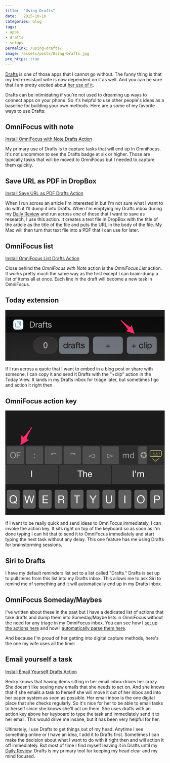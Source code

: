 ```yaml
---
title:  "Using Drafts"
date:   2015-10-10
categories: blog
tags:
- apps
- drafts
- setups
permalink: /using-drafts/
image: /assets/posts/Using-Drafts.jpg
pre_https: true
---
```


[Drafts][DraftsApp] is one of those apps that I cannot go without. The funny thing is that my tech-resistant wife is now dependent on it as well. And you can be sure that I am pretty excited about [her use of it][TaskManagementEpisode].

<!--more-->

Drafts can be intimidating if you're not used to dreaming up ways to connect apps on your phone. So it's helpful to use other people's ideas as a baseline for building your own methods. Here are a some of my favorite ways to use Drafts:

## OmniFocus with note

[Install OmniFocus with Note Drafts Action](x-drafts4://x-callback-url/import_action?v=2&tintColor=%5B%0A%20%200.451%2C%0A%20%200.29%2C%0A%20%200.553%0A%5D&shouldConfirm=0&logLevel=1&uuid=BDE52DB2-95AF-4AD4-8734-17068C3E8C9F&disposition=2&actionSteps=%5B%0A%20%20%7B%0A%20%20%20%20%22urlTemplate%22%20%3A%20%22omnifocus%3A%5C%2F%5C%2F%5C%2Fadd%3Fname%3D%7B%7B%5B%5Btitle%5D%5D%7D%7D%26note%3D%7B%7B%5B%5Bbody%5D%5D%7D%7D%22%2C%0A%20%20%20%20%22encodeTags%22%20%3A%20false%2C%0A%20%20%20%20%22actionStepType%22%20%3A%20%22URL%22%0A%20%20%7D%0A%5D&description=First%20line%20saves%20to%20the%20title%20of%20a%20OmniFocus%20task%2C%20while%20the%20rest%20of%20the%20Draft%20is%20added%20to%20Notes%20section.%20The%20original%20draft%20is%20then%20archived%20automatically.%20&modifiedAt=2015-07-20%2012%3A13%3A49%20%2B0000&name=OmniFocus%20with%20Note&iconImageName=action_clipboard)

My primary use of Drafts is to capture tasks that will end up in OmniFocus. It's not uncommon to see the Drafts badge at six or higher. Those are typically tasks that will be moved to OmniFocus but I needed to capture them quickly.

## Save URL as PDF in DropBox

[Install Save URL as PDF Drafts Action](x-drafts4://x-callback-url/import_action?v=2&tintColor=%5B%0A%0A%5D&shouldConfirm=0&logLevel=1&uuid=D65D2C58-A84A-4517-8015-1BE97D43C6B5&disposition=2&actionSteps=%5B%0A%20%20%7B%0A%20%20%20%20%22writeType%22%20%3A%20%22create%22%2C%0A%20%20%20%20%22fileTemplate%22%20%3A%20%22%5B%5Bbody%5D%5D%22%2C%0A%20%20%20%20%22actionStepType%22%20%3A%20%22Dropbox%22%2C%0A%20%20%20%20%22folderTemplate%22%20%3A%20%22%5C%2FArticle_Import%22%2C%0A%20%20%20%20%22fileExtTemplate%22%20%3A%20%22txt%22%2C%0A%20%20%20%20%22fileNameTemplate%22%20%3A%20%22%5B%5Btitle%5D%5D%22%0A%20%20%7D%0A%5D&description=&modifiedAt=2015-09-28%2012%3A02%3A35%20%2B0000&name=Save%20URL%20as%20PDF&iconImageName=action_dropbox)

When I run across an article I'm interested in but I'm not sure what I want to do with it I'll dump it into Drafts. When I'm emptying my Drafts inbox during my [Daily Review][DailyReviewArticle] and run across one of these that I want to save as research, I use this action. It creates a text file in DropBox with the title of the article as the title of the file and puts the URL in the body of the file. My Mac will then turn that text file into a PDF that I can use for later.

## OmniFocus list

[Install OmniFocus List Drafts Action](x-drafts4://x-callback-url/import_action?v=2&tintColor=%5B%0A%20%200.451%2C%0A%20%200.29%2C%0A%20%200.553%0A%5D&shouldConfirm=0&logLevel=1&uuid=9B95D317-17CC-4336-809D-2410C52B7AF2&disposition=2&actionSteps=%5B%0A%20%20%7B%0A%20%20%20%20%22listName%22%20%3A%20%22Omnifocus%22%2C%0A%20%20%20%20%22noteDelimiter%22%20%3A%20%22%7C%22%2C%0A%20%20%20%20%22actionStepType%22%20%3A%20%22List%20in%20Reminders%22%0A%20%20%7D%0A%5D&description=&modifiedAt=2015-09-28%2015%3A57%3A57%20%2B0000&name=OmniFocus&iconImageName=action_reminder)

Close behind the _OmniFocus with Note_ action is the _OmniFocus List_ action. It works pretty much the same way as the first except I can brain-dump a list of items all at once. Each line in the draft will become a new task in OmniFocus.

## Today extension

<img class="center-image post-image-small" src="/assets/posts_extra/Drafts_Today_Clip.png" />

If I run across a quote that I want to embed in a blog post or share with someone, I can copy it and send it Drafts with the "+clip" action in the Today View. It lands in my Drafts inbox for triage later, but sometimes I go and action it right then.

## OmniFocus action key

<img class="center-image post-image-small" src="/assets/posts_extra/OmniFocus_Keyboard_Action.png" />

If I want to be really quick and send ideas to OmniFocus immediately, I can invoke the action key. It sits right on top of the keyboard so as soon as I'm done typing I can hit that to send it to OmniFocus immediately and start typing the next task without any delay. This one feature has me using Drafts for brainstorming sessions.

## Siri to Drafts

I have my default reminders list set to a list called "Drafts." Drafts is set up to pull items from this list into my Drafts inbox. This allows me to ask Siri to remind me of something and it will automatically end up in my Drafts inbox.

## OmniFocus Someday/Maybes

I've written about these in the past but I have a dedicated list of actions that take drafts and dump them into Someday/Maybe lists in OmniFocus without the need for any triage in my OmniFocus inbox. You can see how I [set up the actions here][OmniFocusSomedayMaybeArticle] and how I [automatically parse them here][OFAutoParserArticle].

And because I'm proud of her getting into digital capture methods, here's the one my wife uses all the time:

## Email yourself a task

[Install Email Yourself Drafts Action](x-drafts4://x-callback-url/import_action?v=2&tintColor=%5B%0A%20%200.031%2C%0A%20%200.455%2C%0A%20%200.627%0A%5D&shouldConfirm=0&logLevel=2&uuid=EA743F3F-8612-4615-88E4-6DAF1E0B344D&disposition=2&actionSteps=%5B%0A%20%20%7B%0A%20%20%20%20%22sendInBackground%22%20%3A%20true%2C%0A%20%20%20%20%22bccRecipientString%22%20%3A%20%22%22%2C%0A%20%20%20%20%22toRecipientString%22%20%3A%20%22example%40example.com%22%2C%0A%20%20%20%20%22subject%22%20%3A%20%22%5B%5Btitle%5D%5D%22%2C%0A%20%20%20%20%22replyTo%22%20%3A%20%22%22%2C%0A%20%20%20%20%22sendAsHTML%22%20%3A%20false%2C%0A%20%20%20%20%22sendInBackgroundPrefix%22%20%3A%20%22%22%2C%0A%20%20%20%20%22body%22%20%3A%20%22%5B%5Bbody%5D%5D%22%2C%0A%20%20%20%20%22actionStepType%22%20%3A%20%22Email%22%2C%0A%20%20%20%20%22ccRecipientString%22%20%3A%20%22%22%0A%20%20%7D%0A%5D&description=Open%20Mail.app%20email%20window%20with%20first%20line%20of%20draft%20as%20subject%2C%20and%20the%20remainder%20of%20the%20draft%20as%20the%20body.&modifiedAt=2015-10-08%2015%3A06%3A19%20%2B0000&name=Email%20To%20Do&iconImageName=action_email_filled)

Becky knows that having items sitting in her email inbox drives her crazy. She doesn't like seeing new emails that she needs to act on. And she knows that if she emails a task to herself she will move it out of her inbox and into her paper system as soon as possible. Her email inbox is the one digital place that she checks regularly. So it's nice for her to be able to email tasks to herself since she knows she'll act on them. She uses drafts with an action key above her keyboard to type the task and immediately send it to her email. This would drive me insane, but it has been very helpful for her.

Ultimately, I use Drafts to get things out of my head. Anytime I see something online or I have an idea, I add it to Drafts first. Sometimes I can make the decision about what I want to do with it right then and will action it off immediately. But most of time I find myself leaving it in Drafts until my [Daily Review][DailyReviewArticle]. Drafts is my primary tool for keeping my head clear and my mind focused.

[TaskManagementEpisode]: http://joebuhlig.com/5/
[OmniFocusSomedayMaybeArticle]: http://joebuhlig.com/using-omnifocus-for-somedaymaybe-lists/
[DailyReviewArticle]: http://joebuhlig.com/gaining-perspective-daily-review/
[DraftsApp]: https://itunes.apple.com/us/app/id905337691?mt=8&ign-mpt=uo%3D4
[OFAutoParserArticle]: http://joebuhlig.com/omnifocus-auto-parser/